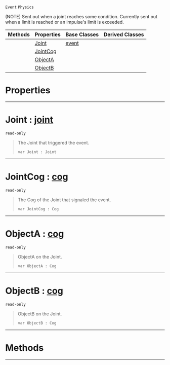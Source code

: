  `Event` `Physics`



(NOTE) Sent out when a joint reaches some condition. Currently sent out when a limit is reached or an impulse's limit is exceeded.

|Methods|Properties|Base Classes|Derived Classes|
|---|---|---|---|
| |[ Joint](https://github.com/zeroengineteam/ZeroDocs/code_reference/class_reference/jointevent.markdown#joint-zero-engine-docume)|[event](https://github.com/zeroengineteam/ZeroDocs/code_reference/class_reference/event.markdown)| |
| |[ JointCog](https://github.com/zeroengineteam/ZeroDocs/code_reference/class_reference/jointevent.markdown#jointcog-zero-engine-doc)| | |
| |[ ObjectA](https://github.com/zeroengineteam/ZeroDocs/code_reference/class_reference/jointevent.markdown#objecta-zero-engine-docu)| | |
| |[ ObjectB](https://github.com/zeroengineteam/ZeroDocs/code_reference/class_reference/jointevent.markdown#objectb-zero-engine-docu)| | |


 #  Properties


---  
 #  Joint : [joint](https://github.com/zeroengineteam/ZeroDocs/code_reference/class_reference/joint.markdown)

 `read-only`

> The Joint that triggered the event.
> ``` lang=cpp, name=Zilch
> var Joint : Joint


---  
 #  JointCog : [cog](https://github.com/zeroengineteam/ZeroDocs/code_reference/class_reference/cog.markdown)

 `read-only`

> The Cog of the Joint that signaled the event.
> ``` lang=cpp, name=Zilch
> var JointCog : Cog


---  
 #  ObjectA : [cog](https://github.com/zeroengineteam/ZeroDocs/code_reference/class_reference/cog.markdown)

 `read-only`

> ObjectA on the Joint.
> ``` lang=cpp, name=Zilch
> var ObjectA : Cog


---  
 #  ObjectB : [cog](https://github.com/zeroengineteam/ZeroDocs/code_reference/class_reference/cog.markdown)

 `read-only`

> ObjectB on the Joint.
> ``` lang=cpp, name=Zilch
> var ObjectB : Cog


---  
 #  Methods


---  
 

 